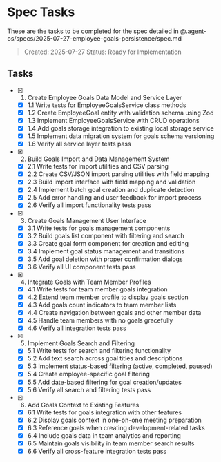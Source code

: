 # Spec Tasks

These are the tasks to be completed for the spec detailed in @.agent-os/specs/2025-07-27-employee-goals-persistence/spec.md

> Created: 2025-07-27
> Status: Ready for Implementation

## Tasks

- [x] 1. Create Employee Goals Data Model and Service Layer
  - [x] 1.1 Write tests for EmployeeGoalsService class methods
  - [x] 1.2 Create EmployeeGoal entity with validation schema using Zod
  - [x] 1.3 Implement EmployeeGoalsService with CRUD operations
  - [x] 1.4 Add goals storage integration to existing local storage service
  - [x] 1.5 Implement data migration system for goals schema versioning
  - [x] 1.6 Verify all service layer tests pass

- [x] 2. Build Goals Import and Data Management System
  - [x] 2.1 Write tests for import utilities and CSV parsing
  - [x] 2.2 Create CSV/JSON import parsing utilities with field mapping
  - [x] 2.3 Build import interface with field mapping and validation
  - [x] 2.4 Implement batch goal creation and duplicate detection
  - [x] 2.5 Add error handling and user feedback for import process
  - [x] 2.6 Verify all import functionality tests pass

- [x] 3. Create Goals Management User Interface
  - [x] 3.1 Write tests for goals management components
  - [x] 3.2 Build goals list component with filtering and search
  - [x] 3.3 Create goal form component for creation and editing
  - [x] 3.4 Implement goal status management and transitions
  - [x] 3.5 Add goal deletion with proper confirmation dialogs
  - [x] 3.6 Verify all UI component tests pass

- [x] 4. Integrate Goals with Team Member Profiles
  - [x] 4.1 Write tests for team member goals integration
  - [x] 4.2 Extend team member profile to display goals section
  - [x] 4.3 Add goals count indicators to team member lists
  - [x] 4.4 Create navigation between goals and other member data
  - [x] 4.5 Handle team members with no goals gracefully
  - [x] 4.6 Verify all integration tests pass

- [x] 5. Implement Goals Search and Filtering
  - [x] 5.1 Write tests for search and filtering functionality
  - [x] 5.2 Add text search across goal titles and descriptions
  - [x] 5.3 Implement status-based filtering (active, completed, paused)
  - [x] 5.4 Create employee-specific goal filtering
  - [x] 5.5 Add date-based filtering for goal creation/updates
  - [x] 5.6 Verify all search and filtering tests pass

- [x] 6. Add Goals Context to Existing Features
  - [x] 6.1 Write tests for goals integration with other features
  - [x] 6.2 Display goals context in one-on-one meeting preparation
  - [x] 6.3 Reference goals when creating development-related tasks
  - [x] 6.4 Include goals data in team analytics and reporting
  - [x] 6.5 Maintain goals visibility in team member search results
  - [x] 6.6 Verify all cross-feature integration tests pass